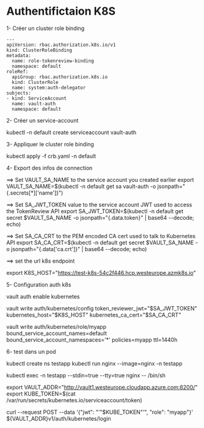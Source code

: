 # Authentifictaion K8S

1- Créer un cluster role binding

```
---
apiVersion: rbac.authorization.k8s.io/v1
kind: ClusterRoleBinding
metadata:
  name: role-tokenreview-binding
  namespace: default
roleRef:
  apiGroup: rbac.authorization.k8s.io
  kind: ClusterRole
  name: system:auth-delegator
subjects:
- kind: ServiceAccount
  name: vault-auth
  namespace: default
```

2- Créer un service-account

kubectl -n default create serviceaccount vault-auth

3- Appliquer le cluster role binding

kubectl apply -f crb.yaml -n default

4- Export des infos de connection

==> Set VAULT_SA_NAME to the service account you created earlier
export VAULT_SA_NAME=$(kubectl -n default get sa vault-auth -o jsonpath="{.secrets[*]['name']}")

==> Set SA_JWT_TOKEN value to the service account JWT used to access the TokenReview API
export SA_JWT_TOKEN=$(kubectl -n default get secret $VAULT_SA_NAME -o jsonpath="{.data.token}" | base64 --decode; echo)

==> Set SA_CA_CRT to the PEM encoded CA cert used to talk to Kubernetes API
export SA_CA_CRT=$(kubectl -n default get secret $VAULT_SA_NAME -o jsonpath="{.data['ca\.crt']}" | base64 --decode; echo)

==> set the url k8s endpoint

export K8S_HOST="https://test-k8s-54c2f446.hcp.westeurope.azmk8s.io"


5- Configuration auth k8s

vault auth enable kubernetes

vault write auth/kubernetes/config token_reviewer_jwt="$SA_JWT_TOKEN" kubernetes_host="$K8S_HOST" kubernetes_ca_cert="$SA_CA_CRT"

vault write auth/kubernetes/role/myapp bound_service_account_names=default bound_service_account_namespaces='*' policies=myapp ttl=1440h

6- test dans un pod

kubectl create ns testapp
kubectl run nginx --image=nginx -n testapp

kubectl exec -n testapp --stdin=true --tty=true nginx -- /bin/sh

export VAULT_ADDR="http://vault1.westeurope.cloudapp.azure.com:8200/"
export KUBE_TOKEN=$(cat /var/run/secrets/kubernetes.io/serviceaccount/token)

curl --request POST --data '{"jwt": "'"$KUBE_TOKEN"'", "role": "myapp"}' ${VAULT_ADDR}v1/auth/kubernetes/login


